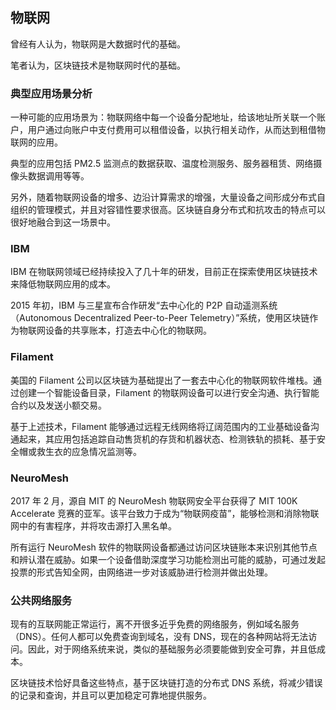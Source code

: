 ## 物联网
曾经有人认为，物联网是大数据时代的基础。

笔者认为，区块链技术是物联网时代的基础。

### 典型应用场景分析
一种可能的应用场景为：物联网络中每一个设备分配地址，给该地址所关联一个账户，用户通过向账户中支付费用可以租借设备，以执行相关动作，从而达到租借物联网的应用。

典型的应用包括 PM2.5 监测点的数据获取、温度检测服务、服务器租赁、网络摄像头数据调用等等。

另外，随着物联网设备的增多、边沿计算需求的增强，大量设备之间形成分布式自组织的管理模式，并且对容错性要求很高。区块链自身分布式和抗攻击的特点可以很好地融合到这一场景中。

### IBM
IBM 在物联网领域已经持续投入了几十年的研发，目前正在探索使用区块链技术来降低物联网应用的成本。

2015 年初，IBM 与三星宣布合作研发“去中心化的 P2P 自动遥测系统（Autonomous Decentralized Peer-to-Peer Telemetry）”系统，使用区块链作为物联网设备的共享账本，打造去中心化的物联网。

### Filament
美国的 Filament 公司以区块链为基础提出了一套去中心化的物联网软件堆栈。通过创建一个智能设备目录，Filament 的物联网设备可以进行安全沟通、执行智能合约以及发送小额交易。

基于上述技术，Filament 能够通过远程无线网络将辽阔范围内的工业基础设备沟通起来，其应用包括追踪自动售货机的存货和机器状态、检测铁轨的损耗、基于安全帽或救生衣的应急情况监测等。

### NeuroMesh
2017 年 2 月，源自 MIT 的 NeuroMesh 物联网安全平台获得了 MIT 100K Accelerate 竞赛的亚军。该平台致力于成为“物联网疫苗”，能够检测和消除物联网中的有害程序，并将攻击源打入黑名单。

所有运行 NeuroMesh 软件的物联网设备都通过访问区块链账本来识别其他节点和辨认潜在威胁。如果一个设备借助深度学习功能检测出可能的威胁，可通过发起投票的形式告知全网，由网络进一步对该威胁进行检测并做出处理。

### 公共网络服务
现有的互联网能正常运行，离不开很多近乎免费的网络服务，例如域名服务（DNS）。任何人都可以免费查询到域名，没有 DNS，现在的各种网站将无法访问。因此，对于网络系统来说，类似的基础服务必须要能做到安全可靠，并且低成本。

区块链技术恰好具备这些特点，基于区块链打造的分布式 DNS 系统，将减少错误的记录和查询，并且可以更加稳定可靠地提供服务。
